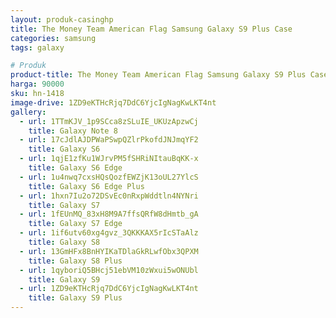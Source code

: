 ```yaml
---
layout: produk-casinghp
title: The Money Team American Flag Samsung Galaxy S9 Plus Case
categories: samsung
tags: galaxy

# Produk
product-title: The Money Team American Flag Samsung Galaxy S9 Plus Case
harga: 90000
sku: hn-1418
image-drive: 1ZD9eKTHcRjq7DdC6YjcIgNagKwLKT4nt
gallery:
  - url: 1TTmKJV_1p9SCca8zSLuIE_UKUzApzwCj
    title: Galaxy Note 8
  - url: 17cJdlAJDPWaPSwpQZlrPkofdJNJmqYF2
    title: Galaxy S6
  - url: 1qjE1zfKu1WJrvPM5fSHRiNItauBqKK-x
    title: Galaxy S6 Edge
  - url: 1u4nwq7cxsHQsQozfEWZjK13oUL27YlcS
    title: Galaxy S6 Edge Plus
  - url: 1hxn7Iu2o72DSvEc0nRxpWddtln4NYNri
    title: Galaxy S7
  - url: 1fEUnMQ_83xH8M9A7ffsQRfW8dHmtb_gA
    title: Galaxy S7 Edge
  - url: 1if6utv60xg4gvz_3QKKKAX5rIcSTaAlz
    title: Galaxy S8
  - url: 13GmHFx8BnHYIKaTDlaGkRLwfObx3QPXM
    title: Galaxy S8 Plus
  - url: 1qyboriQ5BHcj51ebVM10zWxui5wONUbl
    title: Galaxy S9
  - url: 1ZD9eKTHcRjq7DdC6YjcIgNagKwLKT4nt
    title: Galaxy S9 Plus
---
```

